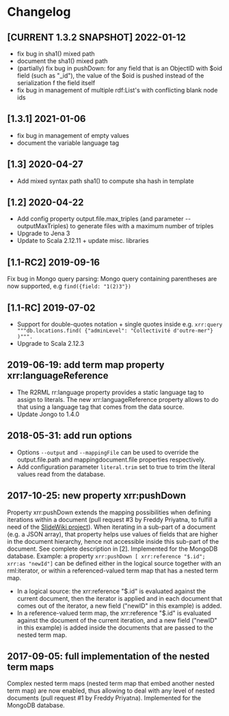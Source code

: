 # Changelog

## [CURRENT 1.3.2 SNAPSHOT] 2022-01-12
- fix bug in sha1() mixed path
- document the sha1() mixed path
- (partially) fix bug in pushDown: for any field that is an ObjectID with $oid field (such as "_id"), the value of the $oid is pushed instead of the serialization f the field itself
- fix bug in management of multiple rdf:List's with conflicting blank node ids

## [1.3.1] 2021-01-06
- fix bug in management of empty values
- document the variable language tag

## [1.3] 2020-04-27
- Add mixed syntax path sha1() to compute sha hash in template

## [1.2] 2020-04-22
- Add config property output.file.max_triples (and parameter --outputMaxTriples) to generate files with a maximum number of triples
- Upgrade to Jena 3
- Update to Scala 2.12.11 + update misc. libraries

## [1.1-RC2] 2019-09-16
Fix bug in Mongo query parsing: Mongo query containing parentheses are now supported, e.g ```find({field: "1(2)3"})```

## [1.1-RC] 2019-07-02
- Support for double-quotes notation + single quotes inside e.g.
```xrr:query """db.locations.find( {"adminLevel": "Collectivité d'outre-mer"} )""".```
 - Upgrade to Scala 2.12.3
 
## 2019-06-19: add term map property xrr:languageReference
- The R2RML rr:language property provides a static language tag to assign to literals. The new xrr:languageReference property allows to do that using a language tag that comes from the data source.
- Update Jongo to 1.4.0
 
## 2018-05-31: add run options
- Options `--output` and `--mappingFile` can be used to override the output.file.path and mappingdocument.file properties respectively.
- Add configuration parameter `literal.trim` set to true to trim the literal values read from the database.

## 2017-10-25: new property xrr:pushDown 
Property xrr:pushDown extends the mapping possibilities when defining iterations within a document (pull request #3 by Freddy Priyatna, to fulfill a need of the [SlideWiki project](https://slidewiki.eu/)). 
When iterating in a sub-part of a document (e.g. a JSON array), that property helps use values of fields that are higher in the document hierarchy, hence not accessible inside this sub-part of the document. See complete description in [2]. Implemented for the MongoDB database.
Example: a property ```xrr:pushDown [ xrr:reference "$.id"; xrr:as "newId"]``` can be defined either in the logical source together with an  rml:iterator, or within a referenced-valued term map that has a nested term map.
  - In a logical source: the xrr:reference "$.id" is evaluated against the current document, then the iterator is applied and in each document that comes out of the iterator, a new field ("newID" in this example) is added.
  - In a reference-valued term map, the xrr:reference "$.id" is evaluated against the document of the current iteration, and a new field ("newID" in this example) is added inside the documents that are passed to the nested term map.

## 2017-09-05: full implementation of the nested term maps
Complex nested term maps (nested term map that embed another nested term map) are now enabled, thus allowing to deal with any level of nested documents (pull request #1 by Freddy Priyatna). Implemented for the MongoDB database.
